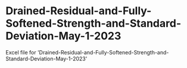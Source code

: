 # Drained-Residual-and-Fully-Softened-Strength-and-Standard-Deviation-May-1-2023
Excel file for 'Drained-Residual-and-Fully-Softened-Strength-and-Standard-Deviation-May-1-2023'
